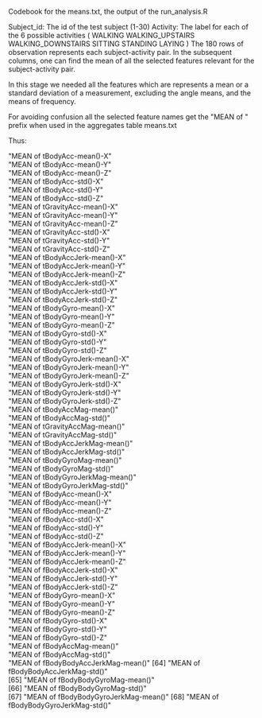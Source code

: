 Codebook for the means.txt, the output of the run_analysis.R

Subject_id: The id of the test subject (1-30)
Activity: The  label for each of the 6 possible activities
  (
  WALKING
  WALKING_UPSTAIRS
  WALKING_DOWNSTAIRS
  SITTING
  STANDING
  LAYING
  )
The 180 rows of observation represents each subject-activity pair. 
In the subsequent columns, one can find the mean of all the selected features relevant for the subject-activity pair.
 
 In this stage we needed all the features  which are represents  a mean or a standard deviation of a measurement, 
 excluding the angle means, and the means of frequency.

For avoiding confusion all the selected feature names  get the "MEAN of " prefix when used in the aggregates table means.txt
 
 Thus: 
                            
"MEAN of tBodyAcc-mean()-X"          
"MEAN of tBodyAcc-mean()-Y"          
"MEAN of tBodyAcc-mean()-Z"          
"MEAN of tBodyAcc-std()-X"           
"MEAN of tBodyAcc-std()-Y"           
"MEAN of tBodyAcc-std()-Z"           
"MEAN of tGravityAcc-mean()-X"       
"MEAN of tGravityAcc-mean()-Y"       
"MEAN of tGravityAcc-mean()-Z"       
"MEAN of tGravityAcc-std()-X"        
"MEAN of tGravityAcc-std()-Y"        
"MEAN of tGravityAcc-std()-Z"        
"MEAN of tBodyAccJerk-mean()-X"      
"MEAN of tBodyAccJerk-mean()-Y"      
"MEAN of tBodyAccJerk-mean()-Z"      
"MEAN of tBodyAccJerk-std()-X"       
"MEAN of tBodyAccJerk-std()-Y"       
"MEAN of tBodyAccJerk-std()-Z"       
"MEAN of tBodyGyro-mean()-X"         
"MEAN of tBodyGyro-mean()-Y"         
"MEAN of tBodyGyro-mean()-Z"         
"MEAN of tBodyGyro-std()-X"          
"MEAN of tBodyGyro-std()-Y"          
"MEAN of tBodyGyro-std()-Z"          
"MEAN of tBodyGyroJerk-mean()-X"     
"MEAN of tBodyGyroJerk-mean()-Y"     
"MEAN of tBodyGyroJerk-mean()-Z"     
"MEAN of tBodyGyroJerk-std()-X"      
"MEAN of tBodyGyroJerk-std()-Y"      
"MEAN of tBodyGyroJerk-std()-Z"      
"MEAN of tBodyAccMag-mean()"         
"MEAN of tBodyAccMag-std()"          
"MEAN of tGravityAccMag-mean()"      
"MEAN of tGravityAccMag-std()"       
"MEAN of tBodyAccJerkMag-mean()"     
"MEAN of tBodyAccJerkMag-std()"      
"MEAN of tBodyGyroMag-mean()"        
"MEAN of tBodyGyroMag-std()"         
"MEAN of tBodyGyroJerkMag-mean()"    
"MEAN of tBodyGyroJerkMag-std()"     
"MEAN of fBodyAcc-mean()-X"          
"MEAN of fBodyAcc-mean()-Y"          
"MEAN of fBodyAcc-mean()-Z"          
"MEAN of fBodyAcc-std()-X"           
"MEAN of fBodyAcc-std()-Y"           
"MEAN of fBodyAcc-std()-Z"           
"MEAN of fBodyAccJerk-mean()-X"      
"MEAN of fBodyAccJerk-mean()-Y"      
"MEAN of fBodyAccJerk-mean()-Z"      
"MEAN of fBodyAccJerk-std()-X"       
"MEAN of fBodyAccJerk-std()-Y"       
"MEAN of fBodyAccJerk-std()-Z"       
"MEAN of fBodyGyro-mean()-X"         
"MEAN of fBodyGyro-mean()-Y"         
"MEAN of fBodyGyro-mean()-Z"         
"MEAN of fBodyGyro-std()-X"          
"MEAN of fBodyGyro-std()-Y"          
"MEAN of fBodyGyro-std()-Z"          
"MEAN of fBodyAccMag-mean()"         
"MEAN of fBodyAccMag-std()"          
"MEAN of fBodyBodyAccJerkMag-mean()" 
[64] "MEAN of fBodyBodyAccJerkMag-std()"  
[65] "MEAN of fBodyBodyGyroMag-mean()"    
[66] "MEAN of fBodyBodyGyroMag-std()"     
[67] "MEAN of fBodyBodyGyroJerkMag-mean()"
[68] "MEAN of fBodyBodyGyroJerkMag-std()"
